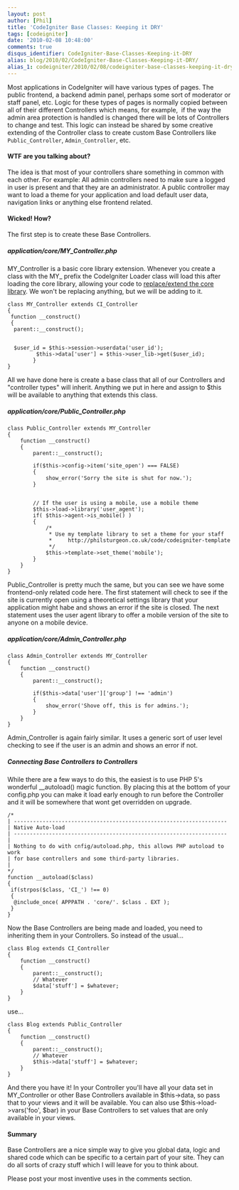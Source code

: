 ```yaml
---
layout: post
author: [Phil]
title: 'CodeIgniter Base Classes: Keeping it DRY'
tags: [codeigniter]
date: '2010-02-08 10:48:00'
comments: true
disqus_identifier: CodeIgniter-Base-Classes-Keeping-it-DRY
alias: blog/2010/02/CodeIgniter-Base-Classes-Keeping-it-DRY/
alias_1: codeigniter/2010/02/08/codeigniter-base-classes-keeping-it-dry/
---
```


Most applications in CodeIgniter will have various types of pages. The public frontend, a backend admin panel, perhaps some sort of moderator or staff panel, etc. Logic for these types of pages is normally copied between all of their different Controllers which means, for example,  if the way the admin area protection is handled is changed there will be lots of Controllers to change and test. This logic can instead be shared by some creative extending of the Controller class to create custom Base Controllers like `Public_Controller`, `Admin_Controller`, etc.

#### WTF are you talking about?

The idea is that most of your controllers share something in common with each other. For example: All admin controllers need to make sure a logged in user is present and that they are an administrator. A public controller may want to load a theme for your application and load default user data, navigation links or anything else frontend related.

#### Wicked! How?

The first step is to create these Base Controllers.

##### application/core/MY\_Controller.php

MY\_Controller is a basic core library extension. Whenever you create a class with the MY\_ prefix the CodeIgniter Loader class will load this after loading the core library, allowing your code to [replace/extend the core library](http://codeigniter.com/user_guide/general/creating_libraries.html). We won't be replacing anything, but we will be adding to it.

    class MY_Controller extends CI_Controller
    {
     function __construct()
     {
      parent::__construct();
    
    
      $user_id = $this->session->userdata('user_id');
             $this->data['user'] = $this->user_lib->get($user_id);
            }
    }

All we have done here is create a base class that all of our Controllers and "controller types" will inherit. Anything we put in here and assign to $this will be available to anything that extends this class.

##### application/core/Public\_Controller.php

    class Public_Controller extends MY_Controller
    {
        function __construct()
        {
            parent::__construct();
            
            if($this->config->item('site_open') === FALSE)
            {
                show_error('Sorry the site is shut for now.');
            }
    
    
            // If the user is using a mobile, use a mobile theme
            $this->load->library('user_agent');
            if( $this->agent->is_mobile() )
            {
                /*
                 * Use my template library to set a theme for your staff
                 *     http://philsturgeon.co.uk/code/codeigniter-template
                 */
                $this->template->set_theme('mobile');
            }
        }
    }

Public\_Controller is pretty much the same, but you can see we have some frontend-only related code here. The first statement will check to see if the site is currently open using a theoretical settings library that your application might habe and shows an error if the site is closed. The next statement uses the user agent library to offer a mobile version of the site to anyone on a mobile device.

##### application/core/Admin\_Controller.php

    class Admin_Controller extends MY_Controller
    {
        function __construct()
        {
            parent::__construct();
            
            if($this->data['user']['group'] !== 'admin')
            {
                show_error('Shove off, this is for admins.');
            }
        }
    }

Admin\_Controller is again fairly similar. It uses a generic sort of user level checking to see if the user is an admin and shows an error if not.

##### Connecting Base Controllers to Controllers

While there are a few ways to do this, the easiest is to use PHP 5's wonderful \_\_autoload() magic function. By placing this at the bottom of your config.php you can make it load early enough to run before the Controller and it will be somewhere that wont get overridden on upgrade.

    /*
    | -------------------------------------------------------------------
    | Native Auto-load
    | -------------------------------------------------------------------
    | 
    | Nothing to do with cnfig/autoload.php, this allows PHP autoload to work
    | for base controllers and some third-party libraries.
    |
    */
    function __autoload($class)
    {
     if(strpos($class, 'CI_') !== 0)
     {
      @include_once( APPPATH . 'core/'. $class . EXT );
     }
    }

Now the Base Controllers are being made and loaded, you need to inheriting them in your Controllers. So instead of the usual...

    class Blog extends CI_Controller
    {
        function __construct()
        {
            parent::__construct();
            // Whatever
            $data['stuff'] = $whatever;
        }
    }

use...

    class Blog extends Public_Controller
    {
        function __construct()
        {
            parent::__construct();
            // Whatever
            $this->data['stuff'] = $whatever;
        }
    }

And there you have it! In your Controller you'll have all your data set in MY\_Controller or other Base Controllers available in $this->data, so pass that to your views and it will be available. You can also use $this->load->vars('foo', $bar) in your Base Controllers to set values that are only available in your views.

#### Summary

Base Controllers are a nice simple way to give you global data, logic and shared code which can be specific to a certain part of your site. They can do all sorts of crazy stuff which I will leave for you to think about.

Please post your most inventive uses in the comments section.
